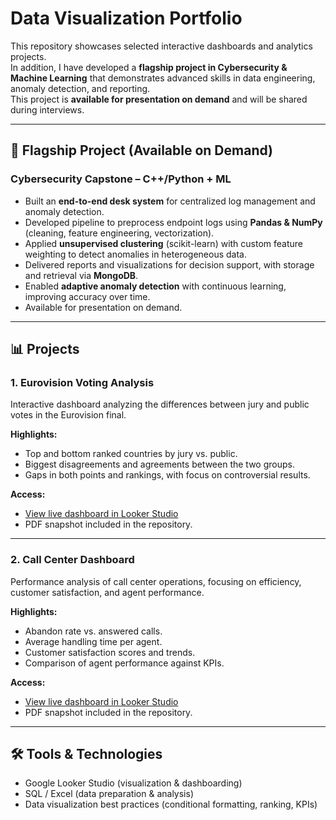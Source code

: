 # Data Visualization Portfolio

This repository showcases selected interactive dashboards and analytics projects.  
In addition, I have developed a **flagship project in Cybersecurity & Machine Learning** that demonstrates advanced skills in data engineering, anomaly detection, and reporting.  
This project is **available for presentation on demand** and will be shared during interviews.

---

## 🚀 Flagship Project (Available on Demand)

### Cybersecurity Capstone – C++/Python + ML
- Built an **end-to-end desk system** for centralized log management and anomaly detection.  
- Developed pipeline to preprocess endpoint logs using **Pandas & NumPy** (cleaning, feature engineering, vectorization).  
- Applied **unsupervised clustering** (scikit-learn) with custom feature weighting to detect anomalies in heterogeneous data.  
- Delivered reports and visualizations for decision support, with storage and retrieval via **MongoDB**.  
- Enabled **adaptive anomaly detection** with continuous learning, improving accuracy over time.  
- Available for presentation on demand.

---
## 📊 Projects

### 1. Eurovision Voting Analysis
Interactive dashboard analyzing the differences between jury and public votes in the Eurovision final.

**Highlights:**
- Top and bottom ranked countries by jury vs. public.
- Biggest disagreements and agreements between the two groups.
- Gaps in both points and rankings, with focus on controversial results.

**Access:**
- [View live dashboard in Looker Studio](https://lookerstudio.google.com/reporting/8d0bf522-10bf-4955-aed0-9b10d8d8dc4a)  
- PDF snapshot included in the repository.

---

### 2. Call Center Dashboard
Performance analysis of call center operations, focusing on efficiency, customer satisfaction, and agent performance.

**Highlights:**
- Abandon rate vs. answered calls.  
- Average handling time per agent.  
- Customer satisfaction scores and trends.  
- Comparison of agent performance against KPIs.

**Access:**
- [View live dashboard in Looker Studio](https://lookerstudio.google.com/s/lcKAmSVRKW8)  
- PDF snapshot included in the repository.

---

## 🛠️ Tools & Technologies
- Google Looker Studio (visualization & dashboarding)  
- SQL / Excel (data preparation & analysis)  
- Data visualization best practices (conditional formatting, ranking, KPIs)  
